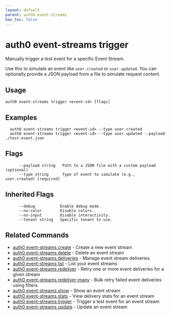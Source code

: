 ```yaml
---
layout: default
parent: auth0 event-streams
has_toc: false
---
```

# auth0 event-streams trigger

Manually trigger a test event for a specific Event Stream.

Use this to simulate an event like `user.created` or `user.updated`.
You can optionally provide a JSON payload from a file to simulate request content.

## Usage
```
auth0 event-streams trigger <event-id> [flags]
```

## Examples

```
  auth0 event-streams trigger <event-id> --type user.created
  auth0 event-streams trigger <event-id> --type user.updated --payload ./test-event.json
```


## Flags

```
      --payload string   Path to a JSON file with a custom payload (optional)
      --type string      Type of event to simulate (e.g., user.created) [required]
```


## Inherited Flags

```
      --debug           Enable debug mode.
      --no-color        Disable colors.
      --no-input        Disable interactivity.
      --tenant string   Specific tenant to use.
```


## Related Commands

- [auth0 event-streams create](auth0_event-streams_create.md) - Create a new event stream
- [auth0 event-streams delete](auth0_event-streams_delete.md) - Delete an event stream
- [auth0 event-streams deliveries](auth0_event-streams_deliveries.md) - Manage event stream deliveries
- [auth0 event-streams list](auth0_event-streams_list.md) - List your event streams
- [auth0 event-streams redeliver](auth0_event-streams_redeliver.md) - Retry one or more event deliveries for a given stream
- [auth0 event-streams redeliver-many](auth0_event-streams_redeliver-many.md) - Bulk retry failed event deliveries using filters
- [auth0 event-streams show](auth0_event-streams_show.md) - Show an event stream
- [auth0 event-streams stats](auth0_event-streams_stats.md) - View delivery stats for an event stream
- [auth0 event-streams trigger](auth0_event-streams_trigger.md) - Trigger a test event for an event stream
- [auth0 event-streams update](auth0_event-streams_update.md) - Update an event stream



